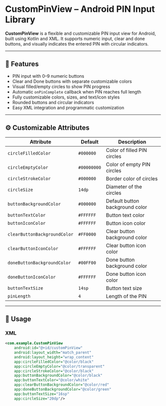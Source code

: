 # CustomPinView – Android PIN Input Library

**CustomPinView** is a flexible and customizable PIN input view for Android, built using Kotlin and XML. It supports numeric input, clear and done buttons, and visually indicates the entered PIN with circular indicators.

---

## 🌟 Features

- PIN input with 0–9 numeric buttons  
- Clear and Done buttons with separate customizable colors  
- Visual filled/empty circles to show PIN progress  
- Automatic `onPinComplete` callback when PIN reaches full length  
- Fully customizable colors, sizes, and text/icon styles  
- Rounded buttons and circular indicators  
- Easy XML integration and programmatic customization  

---

## ⚙️ Customizable Attributes

| Attribute | Default | Description |
|-----------|--------|-------------|
| `circleFilledColor` | `#000000` | Color of filled PIN circles |
| `circleEmptyColor` | `#00000000` | Color of empty PIN circles |
| `circleStrokeColor` | `#000000` | Border color of circles |
| `circleSize` | `14dp` | Diameter of the circles |
| `buttonBackgroundColor` | `#000000` | Default button background color |
| `buttonTextColor` | `#FFFFFF` | Button text color |
| `buttonIconColor` | `#FFFFFF` | Button icon color |
| `clearButtonBackgroundColor` | `#FF0000` | Clear button background color |
| `clearButtonIconColor` | `#FFFFFF` | Clear button icon color |
| `doneButtonBackgroundColor` | `#00FF00` | Done button background color |
| `doneButtonIconColor` | `#FFFFFF` | Done button icon color |
| `buttonTextSize` | `14sp` | Button text size |
| `pinLength` | `4` | Length of the PIN |

---

## 🔧 Usage

### XML

```xml
<com.example.CustomPinView
    android:id="@+id/customPinView"
    android:layout_width="match_parent"
    android:layout_height="wrap_content"
    app:circleFilledColor="@color/black"
    app:circleEmptyColor="@color/transparent"
    app:circleStrokeColor="@color/black"
    app:buttonBackgroundColor="@color/black"
    app:buttonTextColor="@color/white"
    app:clearButtonBackgroundColor="@color/red"
    app:doneButtonBackgroundColor="@color/green"
    app:buttonTextSize="16sp"
    app:circleSize="20dp"/>
